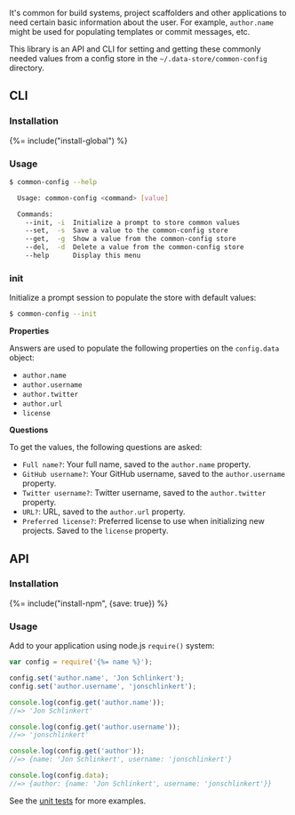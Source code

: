 It's common for build systems, project scaffolders and other applications to need certain basic information about the user. For example, `author.name` might be used for populating templates or commit messages, etc.

This library is an API and CLI for setting and getting these commonly needed values from a config store in the `~/.data-store/common-config` directory. 

## CLI

### Installation

{%= include("install-global") %}

### Usage

```sh
$ common-config --help

  Usage: common-config <command> [value]

  Commands:
    --init, -i  Initialize a prompt to store common values
    --set,  -s  Save a value to the common-config store
    --get,  -g  Show a value from the common-config store
    --del,  -d  Delete a value from the common-config store
    --help      Display this menu
```

### init

Initialize a prompt session to populate the store with default values:

```sh
$ common-config --init
```

**Properties**

Answers are used to populate the following properties on the `config.data` object:

- `author.name`
- `author.username`
- `author.twitter`
- `author.url`
- `license`

**Questions**

To get the values, the following questions are asked:

- `Full name?`: Your full name, saved to the `author.name` property.
- `GitHub username?`: Your GitHub username, saved to the `author.username` property.
- `Twitter username?`: Twitter username, saved to the `author.twitter` property.
- `URL?`: URL, saved to the `author.url` property.
- `Preferred license?`: Preferred license to use when initializing new projects. Saved to the `license` property.

## API

### Installation

{%= include("install-npm", {save: true}) %}

### Usage

Add to your application using node.js `require()` system:

```js
var config = require('{%= name %}');

config.set('author.name', 'Jon Schlinkert');
config.set('author.username', 'jonschlinkert');

console.log(config.get('author.name'));
//=> 'Jon Schlinkert'

console.log(config.get('author.username'));
//=> 'jonschlinkert'

console.log(config.get('author'));
//=> {name: 'Jon Schlinkert', username: 'jonschlinkert'}

console.log(config.data);
//=> {author: {name: 'Jon Schlinkert', username: 'jonschlinkert'}}
```

See the [unit tests](test.js) for more examples.
